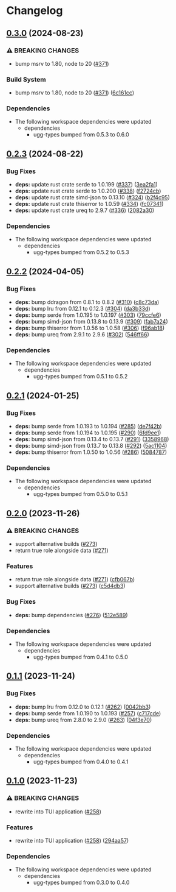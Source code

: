# Changelog

## [0.3.0](https://github.com/kade-robertson/uggo/compare/uggo-ugg-api-v0.2.3...uggo-ugg-api-v0.3.0) (2024-08-23)


### ⚠ BREAKING CHANGES

* bump msrv to 1.80, node to 20 ([#371](https://github.com/kade-robertson/uggo/issues/371))

### Build System

* bump msrv to 1.80, node to 20 ([#371](https://github.com/kade-robertson/uggo/issues/371)) ([6c161cc](https://github.com/kade-robertson/uggo/commit/6c161cc626f7030726a6b168b780ade9b9866eb5))


### Dependencies

* The following workspace dependencies were updated
  * dependencies
    * ugg-types bumped from 0.5.3 to 0.6.0

## [0.2.3](https://github.com/kade-robertson/uggo/compare/uggo-ugg-api-v0.2.2...uggo-ugg-api-v0.2.3) (2024-08-22)


### Bug Fixes

* **deps:** update rust crate serde to 1.0.199 ([#337](https://github.com/kade-robertson/uggo/issues/337)) ([3ea2fa1](https://github.com/kade-robertson/uggo/commit/3ea2fa1f2a43d9bb0c508f7fae5d07556a352d07))
* **deps:** update rust crate serde to 1.0.200 ([#338](https://github.com/kade-robertson/uggo/issues/338)) ([f2724cb](https://github.com/kade-robertson/uggo/commit/f2724cb2585203449183dc5866b47a762220402b))
* **deps:** update rust crate simd-json to 0.13.10 ([#324](https://github.com/kade-robertson/uggo/issues/324)) ([b2f4c95](https://github.com/kade-robertson/uggo/commit/b2f4c956ec6b1778ed22c754d127b714ed129cc8))
* **deps:** update rust crate thiserror to 1.0.59 ([#334](https://github.com/kade-robertson/uggo/issues/334)) ([fc07341](https://github.com/kade-robertson/uggo/commit/fc07341bcaa0e0a9bda64a2985967b04ed5c64de))
* **deps:** update rust crate ureq to 2.9.7 ([#336](https://github.com/kade-robertson/uggo/issues/336)) ([2082a30](https://github.com/kade-robertson/uggo/commit/2082a30991703b354854af2cf11bfafef15a9fa8))


### Dependencies

* The following workspace dependencies were updated
  * dependencies
    * ugg-types bumped from 0.5.2 to 0.5.3

## [0.2.2](https://github.com/kade-robertson/uggo/compare/uggo-ugg-api-v0.2.1...uggo-ugg-api-v0.2.2) (2024-04-05)


### Bug Fixes

* **deps:** bump ddragon from 0.8.1 to 0.8.2 ([#310](https://github.com/kade-robertson/uggo/issues/310)) ([c8c73da](https://github.com/kade-robertson/uggo/commit/c8c73da8bbc14d2c80db4796e50c31ea465d7cd0))
* **deps:** bump lru from 0.12.1 to 0.12.3 ([#304](https://github.com/kade-robertson/uggo/issues/304)) ([da3b33d](https://github.com/kade-robertson/uggo/commit/da3b33db7748385075f285ae7c85e9b44c2c339e))
* **deps:** bump serde from 1.0.195 to 1.0.197 ([#303](https://github.com/kade-robertson/uggo/issues/303)) ([79ccfe6](https://github.com/kade-robertson/uggo/commit/79ccfe67af0538de81e9a75c556bf4d13112f17d))
* **deps:** bump simd-json from 0.13.8 to 0.13.9 ([#309](https://github.com/kade-robertson/uggo/issues/309)) ([fab7a24](https://github.com/kade-robertson/uggo/commit/fab7a24c6ae9f95664666247a9dcf66af8fd00b1))
* **deps:** bump thiserror from 1.0.56 to 1.0.58 ([#306](https://github.com/kade-robertson/uggo/issues/306)) ([f96ab18](https://github.com/kade-robertson/uggo/commit/f96ab18d88070de5c42f1630b10d3142522a53bf))
* **deps:** bump ureq from 2.9.1 to 2.9.6 ([#302](https://github.com/kade-robertson/uggo/issues/302)) ([546ff66](https://github.com/kade-robertson/uggo/commit/546ff66a0f50d6221a77a36715b4daa28d56522c))


### Dependencies

* The following workspace dependencies were updated
  * dependencies
    * ugg-types bumped from 0.5.1 to 0.5.2

## [0.2.1](https://github.com/kade-robertson/uggo/compare/uggo-ugg-api-v0.2.0...uggo-ugg-api-v0.2.1) (2024-01-25)


### Bug Fixes

* **deps:** bump serde from 1.0.193 to 1.0.194 ([#285](https://github.com/kade-robertson/uggo/issues/285)) ([de7f42b](https://github.com/kade-robertson/uggo/commit/de7f42bbe9f09490bd57888d681ea4a24b7bdc6a))
* **deps:** bump serde from 1.0.194 to 1.0.195 ([#290](https://github.com/kade-robertson/uggo/issues/290)) ([6fd9ee1](https://github.com/kade-robertson/uggo/commit/6fd9ee11aa47db8d0931926a78d66901819c0e14))
* **deps:** bump simd-json from 0.13.4 to 0.13.7 ([#291](https://github.com/kade-robertson/uggo/issues/291)) ([3358968](https://github.com/kade-robertson/uggo/commit/3358968604a9bc342d7f45f192f7e1d995942721))
* **deps:** bump simd-json from 0.13.7 to 0.13.8 ([#292](https://github.com/kade-robertson/uggo/issues/292)) ([5ac1104](https://github.com/kade-robertson/uggo/commit/5ac1104b8e5a46727fdcc2a68b839e8352431626))
* **deps:** bump thiserror from 1.0.50 to 1.0.56 ([#286](https://github.com/kade-robertson/uggo/issues/286)) ([5084787](https://github.com/kade-robertson/uggo/commit/50847875f6a52c1350cef2c477ef70377c15140c))


### Dependencies

* The following workspace dependencies were updated
  * dependencies
    * ugg-types bumped from 0.5.0 to 0.5.1

## [0.2.0](https://github.com/kade-robertson/uggo/compare/uggo-ugg-api-v0.1.1...uggo-ugg-api-v0.2.0) (2023-11-26)


### ⚠ BREAKING CHANGES

* support alternative builds ([#273](https://github.com/kade-robertson/uggo/issues/273))
* return true role alongside data ([#271](https://github.com/kade-robertson/uggo/issues/271))

### Features

* return true role alongside data ([#271](https://github.com/kade-robertson/uggo/issues/271)) ([cfb067b](https://github.com/kade-robertson/uggo/commit/cfb067bae6bdf28a0895f52e099d7b4946a5b2b5))
* support alternative builds ([#273](https://github.com/kade-robertson/uggo/issues/273)) ([c5d4db3](https://github.com/kade-robertson/uggo/commit/c5d4db3c55994aa6b221b720b0132c9ac02462bd))


### Bug Fixes

* **deps:** bump dependencies ([#276](https://github.com/kade-robertson/uggo/issues/276)) ([512e589](https://github.com/kade-robertson/uggo/commit/512e589571e51e093e5eb401b75dd4d0faee0da4))


### Dependencies

* The following workspace dependencies were updated
  * dependencies
    * ugg-types bumped from 0.4.1 to 0.5.0

## [0.1.1](https://github.com/kade-robertson/uggo/compare/uggo-ugg-api-v0.1.0...uggo-ugg-api-v0.1.1) (2023-11-24)


### Bug Fixes

* **deps:** bump lru from 0.12.0 to 0.12.1 ([#262](https://github.com/kade-robertson/uggo/issues/262)) ([0042bb3](https://github.com/kade-robertson/uggo/commit/0042bb3a0c00d142dae61104773789643b76e64a))
* **deps:** bump serde from 1.0.190 to 1.0.193 ([#257](https://github.com/kade-robertson/uggo/issues/257)) ([c717cde](https://github.com/kade-robertson/uggo/commit/c717cde2d0d3f1c26fb3e5df02a27bf65fc2b779))
* **deps:** bump ureq from 2.8.0 to 2.9.0 ([#263](https://github.com/kade-robertson/uggo/issues/263)) ([04f3e70](https://github.com/kade-robertson/uggo/commit/04f3e70a531475eec4b0938732ba85a10d427ebf))


### Dependencies

* The following workspace dependencies were updated
  * dependencies
    * ugg-types bumped from 0.4.0 to 0.4.1

## [0.1.0](https://github.com/kade-robertson/uggo/compare/uggo-ugg-api-v0.0.99...uggo-ugg-api-v0.1.0) (2023-11-23)


### ⚠ BREAKING CHANGES

* rewrite into TUI application ([#258](https://github.com/kade-robertson/uggo/issues/258))

### Features

* rewrite into TUI application ([#258](https://github.com/kade-robertson/uggo/issues/258)) ([294aa57](https://github.com/kade-robertson/uggo/commit/294aa57a0256545ba730c2b9751582bd1afb952f))


### Dependencies

* The following workspace dependencies were updated
  * dependencies
    * ugg-types bumped from 0.3.0 to 0.4.0
